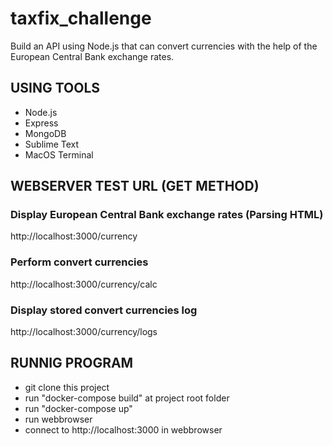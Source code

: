 # taxfix_challenge

Build an API using Node.js that can convert currencies with the help of the European Central Bank exchange rates.

## USING TOOLS
* Node.js
* Express
* MongoDB
* Sublime Text
* MacOS Terminal

## WEBSERVER TEST URL (GET METHOD)

### Display European Central Bank exchange rates (Parsing HTML)
http://localhost:3000/currency

### Perform convert currencies
http://localhost:3000/currency/calc

### Display stored convert currencies log
http://localhost:3000/currency/logs

## RUNNIG PROGRAM

* git clone this project
* run "docker-compose build" at project root folder
* run "docker-compose up"
* run webbrowser
* connect to http://localhost:3000 in webbrowser
